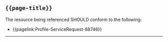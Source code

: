## <code>{{page-title}}</code>

The resource being referenced SHOULD conform to the following:
- {{pagelink:Profile-ServiceRequest-88746}}

---
